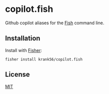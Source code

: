 # copilot.fish

Github copilot aliases for the [Fish](https://fishshell.com) command line.


## Installation

Install with [Fisher](https://github.com/krank56/copilot.fish):

```console
fisher install krank56/copilot.fish
```

## License

[MIT](LICENSE)